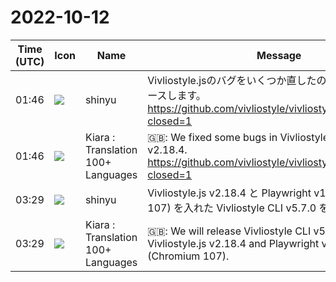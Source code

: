# 2022-10-12

|Time (UTC)|Icon|Name|Message|
|---|---|---|---|
|01:46|![](https://avatars.slack-edge.com/2018-04-27/354445776386_e258f5ed5ba887b08668_72.jpg)|shinyu|Vivliostyle.jsのバグをいくつか直したので v2.18.4 をリリースします。<br><https://github.com/vivliostyle/vivliostyle.js/milestone/5?closed=1>|
|01:46|![](https://avatars.slack-edge.com/2021-08-02/2324149410423_2aa7423c4133ecb9f168_72.png)|Kiara : Translation 100+ Languages|🇬🇧: We fixed some bugs in Vivliostyle.js and released v2.18.4.<br><https://github.com/vivliostyle/vivliostyle.js/milestone/5?closed=1>|
|03:29|![](https://avatars.slack-edge.com/2018-04-27/354445776386_e258f5ed5ba887b08668_72.jpg)|shinyu|Vivliostyle.js v2.18.4 と Playwright v1.27.0 (Chromium 107) を入れた Vivliostyle CLI v5.7.0 をリリースします。|
|03:29|![](https://avatars.slack-edge.com/2021-08-02/2324149410423_2aa7423c4133ecb9f168_72.png)|Kiara : Translation 100+ Languages|🇬🇧: We will release Vivliostyle CLI v5.7.0 with Vivliostyle.js v2.18.4 and Playwright v1.27.0 (Chromium 107).|
